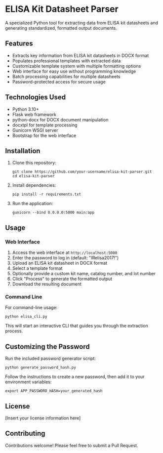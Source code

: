 # ELISA Kit Datasheet Parser

A specialized Python tool for extracting data from ELISA kit datasheets and generating standardized, formatted output documents.

## Features

- Extracts key information from ELISA kit datasheets in DOCX format
- Populates professional templates with extracted data
- Customizable template system with multiple formatting options
- Web interface for easy use without programming knowledge
- Batch processing capabilities for multiple datasheets
- Password-protected access for secure usage

## Technologies Used

- Python 3.10+
- Flask web framework
- python-docx for DOCX document manipulation
- docxtpl for template processing
- Gunicorn WSGI server
- Bootstrap for the web interface

## Installation

1. Clone this repository:
   ```
   git clone https://github.com/your-username/elisa-kit-parser.git
   cd elisa-kit-parser
   ```

2. Install dependencies:
   ```
   pip install -r requirements.txt
   ```

3. Run the application:
   ```
   gunicorn --bind 0.0.0.0:5000 main:app
   ```

## Usage

### Web Interface

1. Access the web interface at `http://localhost:5000`
2. Enter the password to log in (default: "IRelisa2017!")
3. Upload an ELISA kit datasheet in DOCX format
4. Select a template format
5. Optionally provide a custom kit name, catalog number, and lot number
6. Click "Process" to generate the formatted output
7. Download the resulting document

### Command Line

For command-line usage:

```
python elisa_cli.py
```

This will start an interactive CLI that guides you through the extraction process.

## Customizing the Password

Run the included password generator script:

```
python generate_password_hash.py
```

Follow the instructions to create a new password, then add it to your environment variables:

```
export APP_PASSWORD_HASH=your_generated_hash
```

## License

[Insert your license information here]

## Contributing

Contributions welcome! Please feel free to submit a Pull Request.